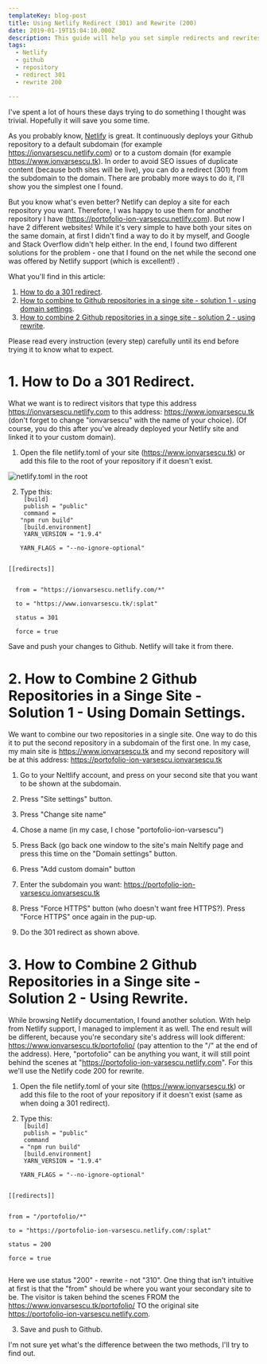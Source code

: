 ```yaml
---
templateKey: blog-post
title: Using Netlify Redirect (301) and Rewrite (200)
date: 2019-01-19T15:04:10.000Z
description: This guide will help you set simple redirects and rewrites in Netlify in a few simple scenarios.
tags:
  - Netlify
  - github
  - repository
  - redirect 301
  - rewrite 200

---
```



I've spent a lot of hours these days trying to do something I thought was trivial. Hopefully it will save you some time.

As you probably know, <a href="https://www.netlify.com/" target="_blank">Netlify</a>
 is great. It continuously deploys your Github repository to a default subdomain (for example https://ionvarsescu.netlify.com) or to a custom domain (for example <a href="https://www.ionvarsescu.tk" target="_blank">https://www.ionvarsescu.tk)</a>. In order to avoid SEO issues of duplicate content (because both sites will be live), you can do a redirect (301) from the subdomain to the domain. There are probably more ways to do it, I'll show you the simplest one I found.

But you know what's even better? Netlify can deploy a site for each repository you want. Therefore, I was happy to use them for another repository I have (https://portofolio-ion-varsescu.netlify.com). But now I have 2 different websites! While it's very simple to have both your sites on the same domain, at first I didn't find a way to do it by myself, and Google and Stack Overflow didn't help either. In the end, I found two different solutions for the problem - one that I found on the net while the second one was offered by Netlify support (which is excellent!) .

What you'll find in this article:
 1. [How to do a 301 redirect](#1-how-to-do-a-301-redirect).
 2. [How to combine to Github repositories in a singe site - solution 1 - using domain settings](#2-how-to-combine-2-github-repositories-in-a-singe-site-solution-1-using-domain-settings).
 3. [How to combine 2 Github repositories in a singe site - solution 2 - using rewrite](#3-how-to-combine-2-github-repositories-in-a-singe-site-solution-2-Using-Rewrite).

Please read every instruction (every step) carefully until its end before trying it to know what to expect. 

# 1. How to Do a 301 Redirect.
What we want is to redirect visitors that type this address  https://ionvarsescu.netlify.com to this address: https://www.ionvarsescu.tk
(don't forget to change "ionvarsescu" with the name of your choice).
(Of course, you do this after you've already deployed your Netlify site and linked it to your custom domain).

1. Open the file netlify.toml of your site (https://www.ionvarsescu.tk) or add this file to the root of your repository if it doesn't exist.

![netlify.toml in the root](/img/folder-structure-for-toml-file.PNG "Put netlify.toml at the root of you main site repo")

2. Type this:
<code><br>
[build]<br>
  publish = "public"<br>
  command = "npm run build"<br>
[build.environment]<br>
  YARN_VERSION = "1.9.4"<br>
  YARN_FLAGS = "--no-ignore-optional"
</code><br>
<code>
[[redirects]]<br>
</code>
<code>
  from = "https://ionvarsescu.netlify.com/*"<br>
  to = "https://www.ionvarsescu.tk/:splat"<br>
  status = 301<br>
  force = true
</code>


Save and push your changes to Github. Netlify will take it from there.



# 2. How to Combine 2 Github Repositories in a Singe Site - Solution 1 - Using Domain Settings.

We want to combine our two repositories in a single site. One way to do this it to put the second repository in a subdomain of the first one.
In my case, my main site is https://www.ionvarsescu.tk and my second repository will be at this address: https://portofolio-ion-varsescu.ionvarsescu.tk

1. Go to your Neltlify account, and press on your second site that you want to be shown at the subdomain. 

2. Press "Site settings" button.

3. Press "Change site name"

4. Chose a name (in my case, I chose "portofolio-ion-varsescu")

5. Press Back (go back one window to the site's main Neltify page and press this time on the "Domain settings" button.

6. Press "Add custom domain" button

7. Enter the subdomain you want:
https://portofolio-ion-varsescu.ionvarsescu.tk

8. Press "Force HTTPS" button (who doesn't want free HTTPS?). Press "Force HTTPS" once again in the pup-up.

9. Do the 301 redirect as shown above.



# 3. How to Combine 2 Github Repositories in a Singe site - Solution 2 - Using Rewrite.

While browsing Netlify documentation, I found another solution. With help from Netlify support, I managed to implement it as well. The end result will be different, because you're secondary site's address will look different:
https://www.ionvarsescu.tk/portofolio/  (pay attention to the "/" at the end of the address).
Here, "portofolio" can be anything you want, it will still point behind the scenes at "https://portofolio-ion-varsescu.netlify.com".
For this we'll use the Netlify code 200 for rewrite.

1. Open the file netlify.toml of your site (https://www.ionvarsescu.tk) or add this file to the root of your repository if it doesn't exist (same as when doing a 301 redirect).

2. Type this:
<code><br>
[build]<br>
publish = "public"<br>
command = "npm run build"<br>
[build.environment]<br>
YARN_VERSION = "1.9.4"<br>
YARN_FLAGS = "--no-ignore-optional"
</code><br>
<code>
[[redirects]]<br>
</code>
<code>
from = "/portofolio/*"<br>
to = "https://portofolio-ion-varsescu.netlify.com/:splat"<br>
status = 200<br>
force = true<br>
</code>

Here we use status "200" - rewrite - not "310". One thing that isn't intuitive at first is that the "from" should be where you want your secondary site to be. The visitor is taken behind the scenes FROM the https://www.ionvarsescu.tk/portofolio/ TO the original site https://portofolio-ion-varsescu.netlify.com.

3. Save and push to Github.


I'm not sure yet what's the difference between the two methods, I'll try to find out.